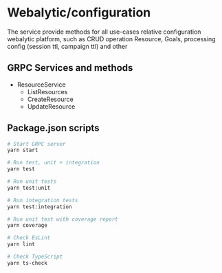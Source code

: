 # Webalytic/configuration

The service provide methods for all use-cases relative configuration webalytic platform, such as CRUD operation Resource, Goals, processing config (session ttl, campaign ttl) and other

## GRPC Services and methods

- ResourceService
  - ListResources
  - CreateResource
  - UpdateResource


## Package.json scripts

```bash
# Start GRPC server 
yarn start

# Run test, unit + integration
yarn test

# Run unit tests
yarn test:unit

# Run integration tests
yarn test:integration

# Run unit test with coverage report 
yarn coverage

# Check EsLint
yarn lint

# Check TypeScript
yarn ts-check
```
